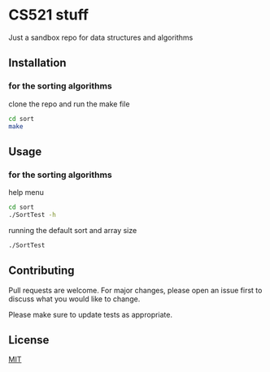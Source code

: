 # CS521 stuff

Just a sandbox repo for data structures and algorithms 

## Installation

### for the sorting algorithms

clone the repo and run the make file 
```bash
cd sort
make
```

## Usage
### for the sorting algorithms
help menu
```bash
cd sort
./SortTest -h
```
running the default sort and array size
```bash
./SortTest
```

## Contributing
Pull requests are welcome. For major changes, please open an issue first to discuss what you would like to change.

Please make sure to update tests as appropriate.

## License
[MIT](https://choosealicense.com/licenses/mit/)
